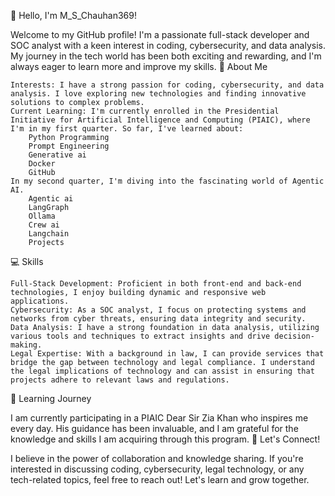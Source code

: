 👋 Hello, I'm M_S_Chauhan369!

Welcome to my GitHub profile! I'm a passionate full-stack developer and SOC analyst with a keen interest in coding, cybersecurity, and data analysis. My journey in the tech world has been both exciting and rewarding, and I'm always eager to learn more and improve my skills.
🌟 About Me

    Interests: I have a strong passion for coding, cybersecurity, and data analysis. I love exploring new technologies and finding innovative solutions to complex problems.
    Current Learning: I'm currently enrolled in the Presidential Initiative for Artificial Intelligence and Computing (PIAIC), where I'm in my first quarter. So far, I've learned about:
        Python Programming
        Prompt Engineering
        Generative ai
        Docker
        GitHub
    In my second quarter, I'm diving into the fascinating world of Agentic AI.
        Agentic ai
        LangGraph
        Ollama
        Crew ai
        Langchain
        Projects

💻 Skills

    Full-Stack Development: Proficient in both front-end and back-end technologies, I enjoy building dynamic and responsive web applications.
    Cybersecurity: As a SOC analyst, I focus on protecting systems and networks from cyber threats, ensuring data integrity and security.
    Data Analysis: I have a strong foundation in data analysis, utilizing various tools and techniques to extract insights and drive decision-making.
    Legal Expertise: With a background in law, I can provide services that bridge the gap between technology and legal compliance. I understand the legal implications of technology and can assist in ensuring that projects adhere to relevant laws and regulations.

🌱 Learning Journey

I am currently participating in a PIAIC Dear Sir Zia Khan who inspires me every day. His guidance has been invaluable, and I am grateful for the knowledge and skills I am acquiring through this program.
💞 Let's Connect!

I believe in the power of collaboration and knowledge sharing. If you're interested in discussing coding, cybersecurity, legal technology, or any tech-related topics, feel free to reach out! Let's learn and grow together.
